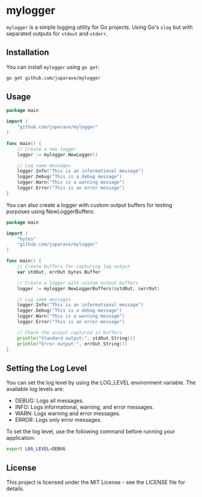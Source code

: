 # mylogger

`mylogger` is a simple logging utility for Go projects. Using Go's `slog` but
with separated outputs for `stdout` and `stderr`.

## Installation

You can install `mylogger` using `go get`:

```bash
go get github.com/juparave/mylogger
```

## Usage

```go
package main

import (
	"github.com/juparave/mylogger"
)

func main() {
	// Create a new logger
	logger := mylogger.NewLogger()

	// Log some messages
	logger.Info("This is an informational message")
    logger.Debug("This is a debug message")
	logger.Warn("This is a warning message")
	logger.Error("This is an error message")
}
```

You can also create a logger with custom output buffers for testing purposes
using NewLoggerBuffers:

```go
package main

import (
	"bytes"
	"github.com/juparave/mylogger"
)

func main() {
	// Create buffers for capturing log output
	var stdOut, errOut bytes.Buffer

	// Create a logger with custom output buffers
	logger := mylogger.NewLoggerBuffers(&stdOut, &errOut)

	// Log some messages
	logger.Info("This is an informational message")
    logger.Debug("This is a debug message")
	logger.Warn("This is a warning message")
	logger.Error("This is an error message")

	// Check the output captured in buffers
	println("Standard output:", stdOut.String())
	println("Error output:", errOut.String())
}
```

## Setting the Log Level
You can set the log level by using the LOG_LEVEL environment variable. The available log levels are:

* DEBUG: Logs all messages.
* INFO: Logs informational, warning, and error messages.
* WARN: Logs warning and error messages.
* ERROR: Logs only error messages.

To set the log level, use the following command before running your application:

```bash
export LOG_LEVEL=DEBUG
```

## License

This project is licensed under the MIT License - see the LICENSE file for details.
